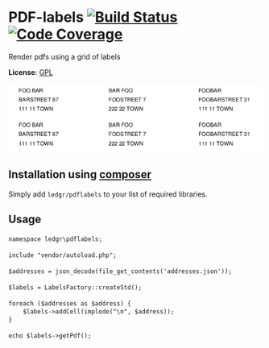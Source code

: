# PDF-labels [![Build Status](https://travis-ci.org/ledgr/pdflabels.png?branch=master)](https://travis-ci.org/ledgr/pdflabels) [![Code Coverage](https://scrutinizer-ci.com/g/ledgr/pdflabels/badges/coverage.png?s=ea2b5dc71bbb041b5f7a050acf533932e87142a7)](https://scrutinizer-ci.com/g/ledgr/pdflabels/)

Render pdfs using a grid of labels

__License__: [GPL](/LICENSE)

![Example output](/example/addresses.png)

## Installation using [composer](http://getcomposer.org/)

Simply add `ledgr/pdflabels` to your list of required libraries.


Usage
-----
    namespace ledgr\pdflabels;

    include "vendor/autoload.php";

    $addresses = json_decode(file_get_contents('addresses.json'));

    $labels = LabelsFactory::createStd();

    foreach ($addresses as $address) {
        $labels->addCell(implode("\n", $address));
    }

    echo $labels->getPdf();
